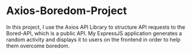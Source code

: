 # Axios-Boredom-Project
In this project, I use the Axios API Library to structure API requests to the Bored-API, which is a public API. My ExpressJS application generates a random activity and displays it to users on the frontend in order to help them overcome boredom.
